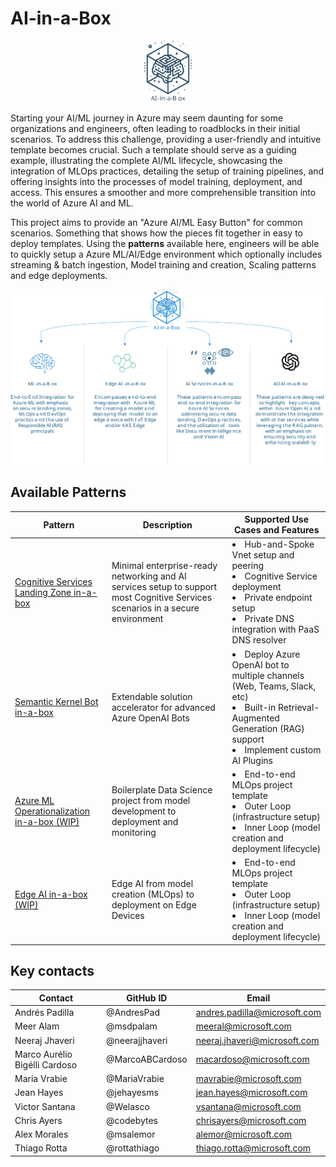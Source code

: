 # AI-in-a-Box

<p align="center">
  <img src="Assets/images/ai-in-a-box.svg" alt="FTA AI-in-a-Box: Deployment Accelerator" style="width: 15%" />
</p>


Starting your AI/ML journey in Azure may seem daunting for some organizations and engineers, often leading to roadblocks in their initial scenarios. To address this challenge, providing a user-friendly and intuitive template becomes crucial. Such a template should serve as a guiding example, illustrating the complete AI/ML lifecycle, showcasing the integration of MLOps practices, detailing the setup of training pipelines, and offering insights into the processes of model training, deployment, and access. This ensures a smoother and more comprehensible transition into the world of Azure AI and ML.

This project aims to provide an "Azure AI/ML Easy Button" for common scenarios. Something that shows how the pieces fit together in easy to deploy templates. Using the **patterns** available here, engineers will be able to quickly setup a Azure ML/AI/Edge environment which optionally includes streaming & batch ingestion, Model training and creation, Scaling patterns and edge deployments.

<p align="center">
  <img src="Assets/images/aibxtable.svg" alt="FTA AI-in-a-Box: Deployment Accelerator" />
</p>

## Available Patterns

|Pattern|Description|Supported Use Cases and Features|
|---|---|---|
|[Cognitive Services Landing Zone in-a-box](https://github.com/Azure/cognitive-services-landing-zone-in-a-box)|Minimal enterprise-ready networking and AI services setup to support most Cognitive Services scenarios in a secure environment|<li>Hub-and-Spoke Vnet setup and peering <br> <li>Cognitive Service deployment <br> <li>Private endpoint setup <br> <li>Private DNS integration with PaaS DNS resolver|
|[Semantic Kernel Bot in-a-box](https://github.com/Azure/semantic-kernel-bot-in-a-box)|Extendable solution accelerator for advanced Azure OpenAI Bots|<li>Deploy Azure OpenAI bot to multiple channels (Web, Teams, Slack, etc) <br> <li>Built-in Retrieval-Augmented Generation (RAG) support <br> <li>Implement custom AI Plugins|
|[Azure ML Operationalization in-a-box (WIP)](./1-ml-in-a-box)|Boilerplate Data Science project from model development to deployment and monitoring|<li>End-to-end MLOps project template <li>Outer Loop (infrastructure setup) <br> <li>Inner Loop (model creation and deployment lifecycle)|
|[Edge AI in-a-box (WIP)](./2-edge-ai-in-a-box)|Edge AI from model creation (MLOps) to deployment on Edge Devices|<li>End-to-end MLOps project template <li>Outer Loop (infrastructure setup) <br> <li>Inner Loop (model creation and deployment lifecycle)|


## Key contacts

| Contact | GitHub ID | Email |
|--------------|------|-----------|
| Andrés Padilla | @AndresPad | andres.padilla@microsoft.com | 
| Meer Alam | @msdpalam | meeral@microsoft.com | 
| Neeraj Jhaveri | @neerajjhaveri | neeraj.jhaveri@microsoft.com |
| Marco Aurélio Bigélli Cardoso  | @MarcoABCardoso | macardoso@microsoft.com | 
| Maria Vrabie  | @MariaVrabie | mavrabie@microsoft.com | 
| Jean Hayes | @jehayesms | jean.hayes@microsoft.com |
| Victor Santana | @Welasco | vsantana@microsoft.com |
| Chris Ayers | @codebytes | chrisayers@microsoft.com |
| Alex Morales | @msalemor | alemor@microsoft.com |
| Thiago Rotta | @rottathiago | thiago.rotta@microsoft.com |

